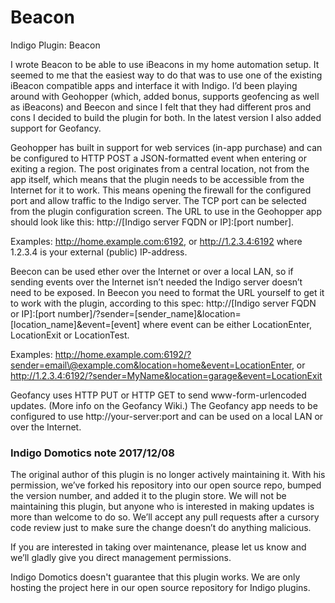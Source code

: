 Beacon
======

Indigo Plugin: Beacon

I wrote Beacon to be able to use iBeacons in my home automation setup. It seemed
to me that the easiest way to do that was to use one of the existing iBeacon
compatible apps and interface it with Indigo. I’d been playing around with
Geohopper (which, added bonus, supports geofencing as well as iBeacons) and
Beecon and since I felt that they had different pros and cons I decided to build
the plugin for both. In the latest version I also added support for Geofancy.

Geohopper has built in support for web services (in-app purchase) and can be
configured to HTTP POST a JSON-formatted event when entering or exiting a
region. The post originates from a central location, not from the app itself,
which means that the plugin needs to be accessible from the Internet for it to
work. This means opening the firewall for the configured port and allow traffic
to the Indigo server. The TCP port can be selected from the plugin configuration
screen. The URL to use in the Geohopper app should look like this:
http://[Indigo server FQDN or IP]:[port number].

Examples: http://home.example.com:6192, or http://1.2.3.4:6192 where 1.2.3.4 is
your external (public) IP-address.

Beecon can be used ether over the Internet or over a local LAN, so if sending
events over the Internet isn’t needed the Indigo server doesn’t need to be
exposed. In Beecon you need to format the URL yourself to get it to work with
the plugin, according to this spec: http://[Indigo server FQDN or IP]:[port
number]/?sender=[sender_name]&location=[location_name]&event=[event] where event
can be either LocationEnter, LocationExit or LocationTest.

Examples:
http://home.example.com:6192/?sender=email\@example.com&location=home&event=LocationEnter,
or http://1.2.3.4:6192/?sender=MyName&location=garage&event=LocationExit

Geofancy uses HTTP PUT or HTTP GET to send www-form-urlencoded updates. (More
info on the Geofancy Wiki.) The Geofancy app needs to be configured to use
http://your-server:port and can be used on a local LAN or over the Internet.

### Indigo Domotics note 2017/12/08

The original author of this plugin is no longer actively maintaining it. With
his permission, we’ve forked his repository into our open source repo, bumped
the version number, and added it to the plugin store. We will not be maintaining
this plugin, but anyone who is interested in making updates is more than welcome
to do so. We’ll accept any pull requests after a cursory code review just to
make sure the change doesn’t do anything malicious.

If you are interested in taking over maintenance, please let us know and we’ll
gladly give you direct management permissions.

Indigo Domotics doesn't guarantee that this plugin works. We are only hosting
the project here in our open source repository for Indigo plugins.
